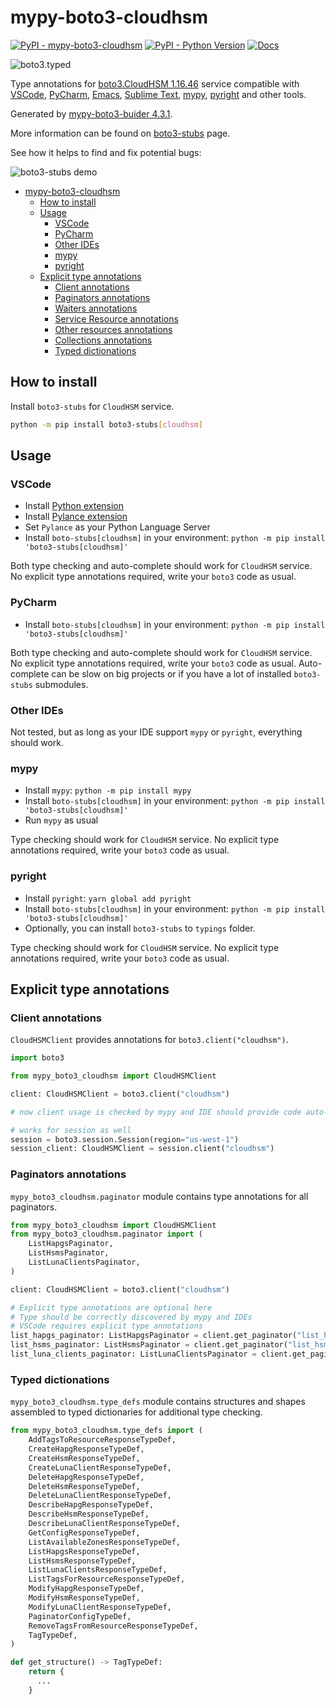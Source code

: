 # mypy-boto3-cloudhsm

[![PyPI - mypy-boto3-cloudhsm](https://img.shields.io/pypi/v/mypy-boto3-cloudhsm.svg?color=blue)](https://pypi.org/project/mypy-boto3-cloudhsm)
[![PyPI - Python Version](https://img.shields.io/pypi/pyversions/mypy-boto3-cloudhsm.svg?color=blue)](https://pypi.org/project/mypy-boto3-cloudhsm)
[![Docs](https://img.shields.io/readthedocs/mypy-boto3-builder.svg?color=blue)](https://mypy-boto3-builder.readthedocs.io/)

![boto3.typed](https://github.com/vemel/mypy_boto3_builder/raw/master/logo.png)

Type annotations for
[boto3.CloudHSM 1.16.46](https://boto3.amazonaws.com/v1/documentation/api/1.16.46/reference/services/cloudhsm.html#CloudHSM) service
compatible with
[VSCode](https://code.visualstudio.com/),
[PyCharm](https://www.jetbrains.com/pycharm/),
[Emacs](https://www.gnu.org/software/emacs/),
[Sublime Text](https://www.sublimetext.com/),
[mypy](https://github.com/python/mypy),
[pyright](https://github.com/microsoft/pyright)
and other tools.

Generated by [mypy-boto3-buider 4.3.1](https://github.com/vemel/mypy_boto3_builder).

More information can be found on [boto3-stubs](https://pypi.org/project/boto3-stubs/) page.

See how it helps to find and fix potential bugs:

![boto3-stubs demo](https://github.com/vemel/mypy_boto3_builder/raw/master/demo.gif)

- [mypy-boto3-cloudhsm](#mypy-boto3-cloudhsm)
  - [How to install](#how-to-install)
  - [Usage](#usage)
    - [VSCode](#vscode)
    - [PyCharm](#pycharm)
    - [Other IDEs](#other-ides)
    - [mypy](#mypy)
    - [pyright](#pyright)
  - [Explicit type annotations](#explicit-type-annotations)
    - [Client annotations](#client-annotations)
    - [Paginators annotations](#paginators-annotations)
    - [Waiters annotations](#waiters-annotations)
    - [Service Resource annotations](#service-resource-annotations)
    - [Other resources annotations](#other-resources-annotations)
    - [Collections annotations](#collections-annotations)
    - [Typed dictionations](#typed-dictionations)

## How to install

Install `boto3-stubs` for `CloudHSM` service.

```bash
python -m pip install boto3-stubs[cloudhsm]
```

## Usage

### VSCode

- Install [Python extension](https://marketplace.visualstudio.com/items?itemName=ms-python.python)
- Install [Pylance extension](https://marketplace.visualstudio.com/items?itemName=ms-python.vscode-pylance)
- Set `Pylance` as your Python Language Server
- Install `boto-stubs[cloudhsm]` in your environment: `python -m pip install 'boto3-stubs[cloudhsm]'`

Both type checking and auto-complete should work for `CloudHSM` service.
No explicit type annotations required, write your `boto3` code as usual.

### PyCharm

- Install `boto-stubs[cloudhsm]` in your environment: `python -m pip install 'boto3-stubs[cloudhsm]'`

Both type checking and auto-complete should work for `CloudHSM` service.
No explicit type annotations required, write your `boto3` code as usual.
Auto-complete can be slow on big projects or if you have a lot of installed `boto3-stubs` submodules.

### Other IDEs

Not tested, but as long as your IDE support `mypy` or `pyright`, everything should work.

### mypy

- Install `mypy`: `python -m pip install mypy`
- Install `boto-stubs[cloudhsm]` in your environment: `python -m pip install 'boto3-stubs[cloudhsm]'`
- Run `mypy` as usual

Type checking should work for `CloudHSM` service.
No explicit type annotations required, write your `boto3` code as usual.

### pyright

- Install `pyright`: `yarn global add pyright`
- Install `boto-stubs[cloudhsm]` in your environment: `python -m pip install 'boto3-stubs[cloudhsm]'`
- Optionally, you can install `boto3-stubs` to `typings` folder.

Type checking should work for `CloudHSM` service.
No explicit type annotations required, write your `boto3` code as usual.

## Explicit type annotations

### Client annotations

`CloudHSMClient` provides annotations for `boto3.client("cloudhsm")`.

```python
import boto3

from mypy_boto3_cloudhsm import CloudHSMClient

client: CloudHSMClient = boto3.client("cloudhsm")

# now client usage is checked by mypy and IDE should provide code auto-complete

# works for session as well
session = boto3.session.Session(region="us-west-1")
session_client: CloudHSMClient = session.client("cloudhsm")
```

### Paginators annotations

`mypy_boto3_cloudhsm.paginator` module contains type annotations for all paginators.

```python
from mypy_boto3_cloudhsm import CloudHSMClient
from mypy_boto3_cloudhsm.paginator import (
    ListHapgsPaginator,
    ListHsmsPaginator,
    ListLunaClientsPaginator,
)

client: CloudHSMClient = boto3.client("cloudhsm")

# Explicit type annotations are optional here
# Type should be correctly discovered by mypy and IDEs
# VSCode requires explicit type annotations
list_hapgs_paginator: ListHapgsPaginator = client.get_paginator("list_hapgs")
list_hsms_paginator: ListHsmsPaginator = client.get_paginator("list_hsms")
list_luna_clients_paginator: ListLunaClientsPaginator = client.get_paginator("list_luna_clients")
```







### Typed dictionations

`mypy_boto3_cloudhsm.type_defs` module contains structures and shapes assembled
to typed dictionaries for additional type checking.

```python
from mypy_boto3_cloudhsm.type_defs import (
    AddTagsToResourceResponseTypeDef,
    CreateHapgResponseTypeDef,
    CreateHsmResponseTypeDef,
    CreateLunaClientResponseTypeDef,
    DeleteHapgResponseTypeDef,
    DeleteHsmResponseTypeDef,
    DeleteLunaClientResponseTypeDef,
    DescribeHapgResponseTypeDef,
    DescribeHsmResponseTypeDef,
    DescribeLunaClientResponseTypeDef,
    GetConfigResponseTypeDef,
    ListAvailableZonesResponseTypeDef,
    ListHapgsResponseTypeDef,
    ListHsmsResponseTypeDef,
    ListLunaClientsResponseTypeDef,
    ListTagsForResourceResponseTypeDef,
    ModifyHapgResponseTypeDef,
    ModifyHsmResponseTypeDef,
    ModifyLunaClientResponseTypeDef,
    PaginatorConfigTypeDef,
    RemoveTagsFromResourceResponseTypeDef,
    TagTypeDef,
)

def get_structure() -> TagTypeDef:
    return {
      ...
    }
```
